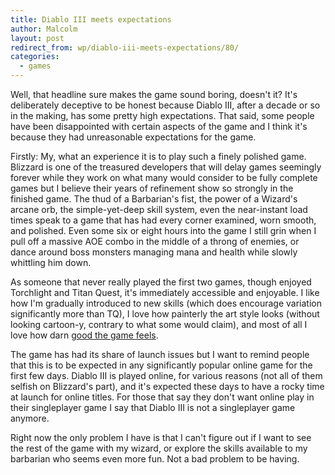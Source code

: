```yaml
---
title: Diablo III meets expectations
author: Malcolm
layout: post
redirect_from: wp/diablo-iii-meets-expectations/80/
categories:
  - games
---
```

Well, that headline sure makes the game sound boring, doesn't it? It's deliberately deceptive to be honest because Diablo III, after a decade or so in the making, has some pretty high expectations. That said, some people have been disappointed with certain aspects of the game and I think it's because they had unreasonable expectations for the game.

Firstly: My, what an experience it is to play such a finely polished game. Blizzard is one of the treasured developers that will delay games seemingly forever while they work on what many would consider to be fully complete games but I believe their years of refinement show so strongly in the finished game. The thud of a Barbarian's fist, the power of a Wizard's arcane orb, the simple-yet-deep skill system, even the near-instant load times speak to a game that has had every corner examined, worn smooth, and polished. Even some six or eight hours into the game I still grin when I pull off a massive AOE combo in the middle of a throng of enemies, or dance around boss monsters managing mana and health while slowly whittling him down.

As someone that never really played the first two games, though enjoyed Torchlight and Titan Quest, it's immediately accessible and enjoyable. I like how I'm gradually introduced to new skills (which does encourage variation significantly more than TQ), I love how painterly the art style looks (without looking cartoon-y, contrary to what some would claim), and most of all I love how darn [good the game feels][1].

The game has had its share of launch issues but I want to remind people that this is to be expected in any significantly popular online game for the first few days. Diablo III is played online, for various reasons (not all of them selfish on Blizzard's part), and it's expected these days to have a rocky time at launch for online titles. For those that say they don't want online play in their singleplayer game I say that Diablo III is not a singleplayer game anymore.

Right now the only problem I have is that I can't figure out if I want to see the rest of the game with my wizard, or explore the skills available to my barbarian who seems even more fun. Not a bad problem to be having.

 [1]: http://www.malcolmcrum.com/wp/what-makes-a-game-feel-good/36/ "What makes a game feel good?"